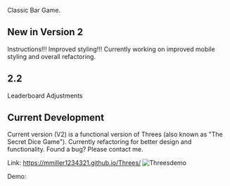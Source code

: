 
Classic Bar Game. 

## New in Version 2
Instructions!!!
Improved styling!!!
Currently working on improved mobile styling and overall refactoring. 

## 2.2
Leaderboard Adjustments

## Current Development
Current version (V2) is a functional version of Threes (also known as "The Secret Dice Game"). Currently refactoring for better design and functionality. Found a bug? Please contact me. 

Link:
https://mmiller1234321.github.io/Threes/
![Threesdemo]("C:\Users\senat\OneDrive\Desktop\Threesdemo.gif")


Demo:
